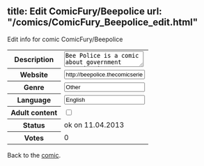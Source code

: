 title: Edit ComicFury/Beepolice
url: "/comics/ComicFury_Beepolice_edit.html"
---
Edit info for comic ComicFury/Beepolice

<form name="comic" action="http://gaepostmail.appengine.com/comic" name="post">
<table class="comicinfo">
<tr>
<th>Description</th><td><textarea name="description">Bee Police is a comic about government conspiracies, mutant bees, mountain gods, ancient aliens, random monsters, and some aggies living in an out of the way town named Podunk.</textarea></td>
</tr>
<tr>
<th>Website</th><td><input type="text" name="url" value="http://beepolice.thecomicseries.com/"/></td>
</tr>
<tr>
<th>Genre</th><td><input type="text" name="genre" value="Other"/></td>
</tr>
<tr>
<th>Language</th><td><input type="text" name="language" value="English"/></td>
</tr>
<tr>
<th>Adult content</th><td><input type="checkbox" name="adult" value="adult" /></td>
</tr>
<tr>
<th>Status</th><td>ok on 11.04.2013</td>
</tr>
<tr>
<th>Votes</th><td>0</div></td>
</tr>
</table>
</form>

Back to the [comic](/comics/ComicFury_Beepolice.html).
